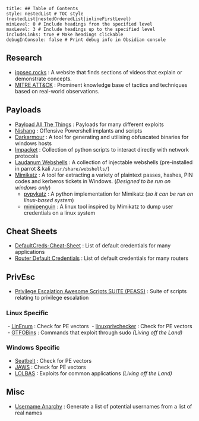 ```table-of-contents
title: ## Table of Contents
style: nestedList # TOC style (nestedList|nestedOrderedList|inlineFirstLevel)
minLevel: 0 # Include headings from the specified level
maxLevel: 3 # Include headings up to the specified level
includeLinks: true # Make headings clickable
debugInConsole: false # Print debug info in Obsidian console
```
## Research
- [ippsec.rocks](https://ippsec.rocks/?#) : A website that finds sections of videos that explain or demonstrate concepts.
- [MITRE ATT&CK](https://attack.mitre.org/) : Prominent knowledge base of tactics and techniques based on real-world observations.

## Payloads
- [Payload All The Things](https://github.com/swisskyrepo/PayloadsAllTheThings/blob/master/Methodology%20and%20Resources/Reverse%20Shell%20Cheatsheet.md) : Payloads for many different exploits
- [Nishang](https://github.com/samratashok/nishang) : Offensive Powershell implants and scripts
- [Darkarmour](https://github.com/bats3c/darkarmour) : A tool for generating and utilising obfuscated binaries for windows hosts
- [Impacket](https://github.com/SecureAuthCorp/impacket) : Collection of python scripts to interact directly with network protocols
- [Laudanum Webshells](https://github.com/jbarcia/Web-Shells/tree/master/laudanum) : A collection of injectable webshells (pre-installed in parrot & kali `/usr/share/webshells/`)
- [Mimikatz](https://github.com/gentilkiwi/mimikatz) : A tool for extracting a variety of plaintext passes, hashes, PIN codes and kerberos tickets in Windows. (*Designed to be run on windows only*)
	- [pypykatz](https://github.com/skelsec/pypykatz) : A python implementation for Mimikatz (*so it can be run on linux-based system*)
	- [mimipenguin](https://github.com/huntergregal/mimipenguin) : A linux tool inspired by Mimikatz to dump user credentials on a linux system

## Cheat Sheets
- [DefaultCreds-Cheat-Sheet](https://github.com/ihebski/DefaultCreds-cheat-sheet) : List of default credentials for many applications
- [Router Default Credentials](https://www.softwaretestinghelp.com/default-router-username-and-password-list/) : List of default credentials for many routers

## PrivEsc
- [Privilege Escalation Awesome Scripts SUITE (PEASS)](https://github.com/carlospolop/privilege-escalation-awesome-scripts-suite) : Suite of scripts relating to privilege escalation
### Linux Specific
 - [LinEnum](https://github.com/rebootuser/LinEnum.git) : Check for PE vectors
 - [linuxprivchecker](https://github.com/sleventyeleven/linuxprivchecker) : Check for PE vectors
 - [GTFOBins](https://gtfobins.github.io/) : Commands that exploit through sudo *(Living off the Land)*
### Windows Specific
- [Seatbelt](https://github.com/GhostPack/Seatbelt) : Check for PE vectors
- [JAWS](https://github.com/411Hall/JAWS) : Check for PE vectors
- [LOLBAS](https://lolbas-project.github.io/#) : Exploits for common applications *(Living off the Land)*

## Misc
- [Username Anarchy](https://github.com/urbanadventurer/username-anarchy) : Generate a list of potential usernames from a list of real names